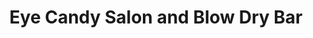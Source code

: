 ---
title: "Eye Candy Salon and Blow Dry Bar"
url: /colorado-springs/eye-candy-salon-and-blow-dry-bar/
shop: beauty
---